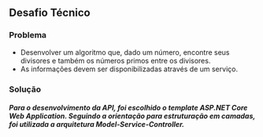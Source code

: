 ## Desafio Técnico

### Problema

* Desenvolver um algoritmo que, dado um número, encontre seus divisores e também os números primos entre os divisores.
* As informações devem ser disponibilizadas através de um serviço.

### Solução

##### Para o desenvolvimento da API, foi escolhido o template ASP.NET Core Web Application. Seguindo a orientação para estruturação em camadas, foi utilizada a arquitetura Model-Service-Controller.